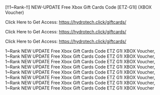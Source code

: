 [!!1~Rank-!!] NEW-UPDATE Free Xbox Gift Cards Code [ETZ-G1I] (XBOX Voucher)

Click Here to Get Access: https://hydrotech.click/giftcards/

Click Here to Get Access: https://hydrotech.click/giftcards/

Click Here to Get Access: https://hydrotech.click/giftcards/

 1~Rank NEW UPDATE Free Xbox Gift Cards Code ETZ G1I XBOX Voucher, 1~Rank NEW UPDATE Free Xbox Gift Cards Code ETZ G1I XBOX Voucher, 1~Rank NEW UPDATE Free Xbox Gift Cards Code ETZ G1I XBOX Voucher, 1~Rank NEW UPDATE Free Xbox Gift Cards Code ETZ G1I XBOX Voucher, 1~Rank NEW UPDATE Free Xbox Gift Cards Code ETZ G1I XBOX Voucher, 1~Rank NEW UPDATE Free Xbox Gift Cards Code ETZ G1I XBOX Voucher, 1~Rank NEW UPDATE Free Xbox Gift Cards Code ETZ G1I XBOX Voucher, 1~Rank NEW UPDATE Free Xbox Gift Cards Code ETZ G1I XBOX Voucher
